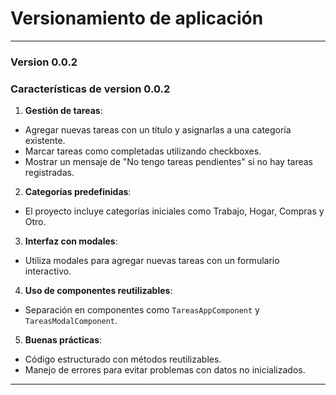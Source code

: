# Versionamiento de aplicación

---

### **Version 0.0.2**

### **Características de version 0.0.2**
1. **Gestión de tareas**:
- Agregar nuevas tareas con un título y asignarlas a una categoría existente.
- Marcar tareas como completadas utilizando checkboxes.
- Mostrar un mensaje de "No tengo tareas pendientes" si no hay tareas registradas.

2. **Categorías predefinidas**:
- El proyecto incluye categorías iniciales como Trabajo, Hogar, Compras y Otro.

3. **Interfaz con modales**:
- Utiliza modales para agregar nuevas tareas con un formulario interactivo.

4. **Uso de componentes reutilizables**:
- Separación en componentes como `TareasAppComponent` y `TareasModalComponent`.

5. **Buenas prácticas**:
- Código estructurado con métodos reutilizables.
- Manejo de errores para evitar problemas con datos no inicializados.

---
